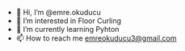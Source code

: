 - 👋 Hi, I’m @emre.okuducu
- 👀 I’m interested in Floor Curling
- 🌱 I’m currently learning Pyhton
- 📫 How to reach me emreokuducu3@gmail.com

<!---
EmreOkuducu3/EmreOkuducu3 is a ✨ special ✨ repository because its `README.md` (this file) appears on your GitHub profile.
You can click the Preview link to take a look at your changes.
--->
